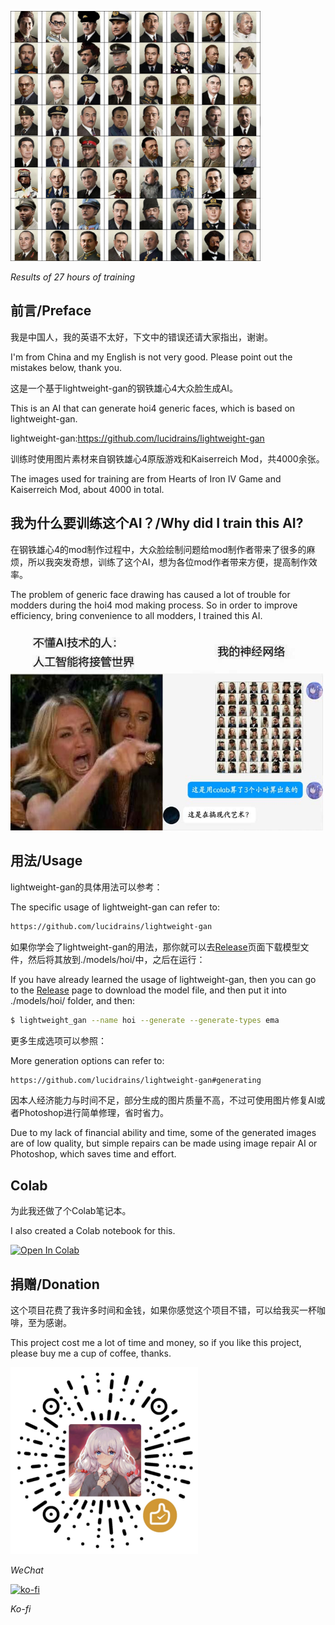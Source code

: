 <img src="./images/27h.jpg" width="400px"></img>

*Results of 27 hours of training*
## 前言/Preface
我是中国人，我的英语不太好，下文中的错误还请大家指出，谢谢。

I'm from China and my English is not very good. Please point out the mistakes below, thank you.

这是一个基于lightweight-gan的钢铁雄心4大众脸生成AI。

This is an AI that can generate hoi4 generic faces, which is based on lightweight-gan.

lightweight-gan:https://github.com/lucidrains/lightweight-gan

训练时使用图片素材来自钢铁雄心4原版游戏和Kaiserreich Mod，共4000余张。

The images used for training are from Hearts of Iron IV Game and Kaiserreich Mod, about 4000 in total.
## 我为什么要训练这个AI？/Why did I train this AI?
在钢铁雄心4的mod制作过程中，大众脸绘制问题给mod制作者带来了很多的麻烦，所以我突发奇想，训练了这个AI，想为各位mod作者带来方便，提高制作效率。

The problem of generic face drawing has caused a lot of trouble for modders during the hoi4 mod making process. So in order to improve efficiency, bring convenience to all modders, I trained this AI.

<img src="./images/modernart.jpg" width="500px"></img>
## 用法/Usage
lightweight-gan的具体用法可以参考：

The specific usage of lightweight-gan can refer to:
```bash
https://github.com/lucidrains/lightweight-gan
```
如果你学会了lightweight-gan的用法，那你就可以去<a href="https://github.com/anzai249/hoi4_face_generator/releases">Release</a>页面下载模型文件，然后将其放到./models/hoi/中，之后在运行：

If you have already learned the usage of lightweight-gan, then you can go to the <a href="https://github.com/anzai249/hoi4_face_generator/releases">Release</a> page to download the model file, and then put it into ./models/hoi/ folder, and then:
```bash
$ lightweight_gan --name hoi --generate --generate-types ema
```
更多生成选项可以参照：

More generation options can refer to:
```bash
https://github.com/lucidrains/lightweight-gan#generating
```
因本人经济能力与时间不足，部分生成的图片质量不高，不过可使用图片修复AI或者Photoshop进行简单修理，省时省力。

Due to my lack of financial ability and time, some of the generated images are of low quality, but simple repairs can be made using image repair AI or Photoshop, which saves time and effort.
## Colab
为此我还做了个Colab笔记本。

I also created a Colab notebook for this.

 [![Open In Colab](https://colab.research.google.com/assets/colab-badge.svg)](https://colab.research.google.com/drive/18Bb1ibaotSXTgxlMzCaS9rcRzXfKYK7B?usp=sharing)
## 捐赠/Donation
这个项目花费了我许多时间和金钱，如果你感觉这个项目不错，可以给我买一杯咖啡，至为感谢。

This project cost me a lot of time and money, so if you like this project, please buy me a cup of coffee, thanks.

<img src="./images/wechat.png" width="300px"></img>

*WeChat*

[![ko-fi](https://ko-fi.com/img/githubbutton_sm.svg)](https://ko-fi.com/B0B0668ZJ)

*Ko-fi*
